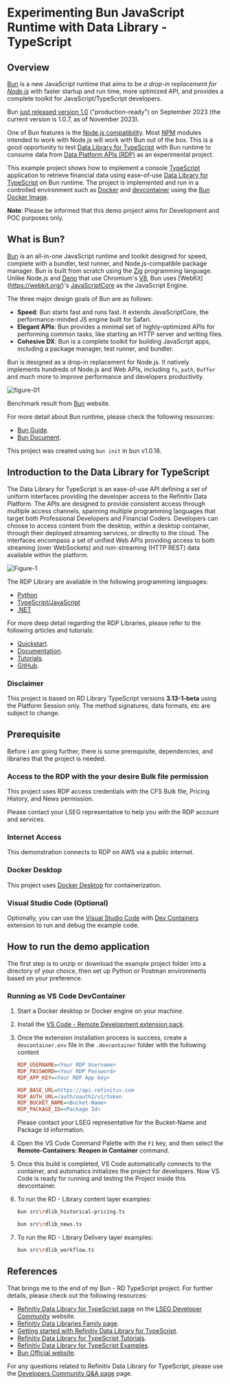 # Experimenting Bun JavaScript Runtime with Data Library - TypeScript

## Overview

[Bun](https://bun.sh/) is a new JavaScript runtime that aims to be *a drop-in replacement for [Node.js](https://nodejs.org/en/)* with faster startup and run time, more optimized API, and provides a complete toolkit for JavaScript/TypeScript developers.

Bun [just released version 1.0](https://www.youtube.com/watch?v=BsnCpESUEqM) ("production-ready") on September 2023 (the current version is 1.0.7, as of November 2023).

One of Bun features is the [Node.js compatibility](https://bun.sh/docs/runtime/nodejs-apis). Most [NPM](https://www.npmjs.com/) modules intended to work with Node.js will work with Bun out of the box. This is a good opportunity to test [Data Library for TypeScript](https://developers.lseg.com/en/api-catalog/refinitiv-data-platform/refinitiv-data-library-for-typescript) with Bun runtime to consume data from [Data Platform APIs (RDP)](https://developers.lseg.com/en/api-catalog/refinitiv-data-platform/refinitiv-data-platform-apis) as an experimental project.

This example project shows how to implement a console [TypeScript](https://www.typescriptlang.org) application to retrieve financial data using ease-of-use [Data Library for TypeScript](https://developers.lseg.com/en/api-catalog/refinitiv-data-platform/refinitiv-data-library-for-typescript) on Bun runtime.  The project is implemented and run in a controlled environment such as [Docker](https://www.docker.com/) and [devcontainer](https://code.visualstudio.com/docs/remote/containers) using the [Bun Docker Image](https://hub.docker.com/r/oven/bun).

**Note**:
Please be informed that this demo project aims for Development and POC purposes only. 

## <a id="bun_intro"></a>What is Bun?

[Bun](https://bun.sh/) is an all-in-one JavaScript runtime and toolkit designed for speed, complete with a bundler, test runner, and Node.js-compatible package manager. Bun is built from scratch using the [Zig](http://ziglang.org/) programming language. Unlike Node.js and [Deno](https://deno.com/) that use Chromium's [V8](https://v8.dev/), Bun uses [WebKit] (https://webkit.org/)'s [JavaScriptCore](https://docs.webkit.org/Deep%20Dive/JSC/JavaScriptCore.html) as the JavaScript Engine.

The three major design goals of Bun are as follows:
- **Speed**: Bun starts fast and runs fast. It extends JavaScriptCore, the performance-minded JS engine built for Safari. 
- **Elegant APIs**: Bun provides a minimal set of highly-optimized APIs for performing common tasks, like starting an HTTP server and writing files.
- **Cohesive DX**: Bun is a complete toolkit for building JavaScript apps, including a package manager, test runner, and bundler.

Bun is designed as a drop-in replacement for Node.js. It natively implements hundreds of Node.js and Web APIs, including ```fs```, ```path```, ```Buffer``` and much more to improve performance and developers productivity.

![figure-01](images/01_bun_benchmark.png "Bun benchmark")

Benchmark result from [Bun](https://bun.sh/) website.

For more detail about Bun runtime, please check the following resources:
- [Bun Guide](https://bun.sh/guides).
- [Bun Document](https://bun.sh/docs).

This project was created using `bun init` in bun v1.0.18. 


## <a id="rdp_lib"></a>Introduction to the Data Library for TypeScript

The Data Library for TypeScript is an ease-of-use API defining a set of uniform interfaces providing the developer access to the Refinitiv Data Platform.  The APIs are designed to provide consistent access through multiple access channels, spanning multiple programming languages that target both Professional Developers and Financial Coders.  Developers can choose to access content from the desktop, within a desktop container, through their deployed streaming services, or directly to the cloud.  The interfaces encompass a set of unified Web APIs providing access to both streaming (over WebSockets) and non-streaming (HTTP REST) data available within the platform.

![Figure-1](images/rdlib_image.png "Data Library Diagram") 

The RDP Library are available in the following programming languages:
- [Python](https://developers.lseg.com/en/api-catalog/refinitiv-data-platform/refinitiv-data-library-for-python)
- [TypeScript/JavaScript](https://developers.lseg.com/en/api-catalog/refinitiv-data-platform/refinitiv-data-library-for-typescript)
- [.NET](https://developers.lseg.com/en/api-catalog/refinitiv-data-platform/refinitiv-data-library-for--net)

For more deep detail regarding the RDP Libraries, please refer to the following articles and tutorials:
- [Quickstart](https://developers.lseg.com/en/api-catalog/refinitiv-data-platform/refinitiv-data-library-for-typescript/quick-start).
- [Documentation](https://developers.lseg.com/en/api-catalog/refinitiv-data-platform/refinitiv-data-library-for-typescript/documentation).
- [Tutorials](https://developers.lseg.com/en/api-catalog/refinitiv-data-platform/refinitiv-data-library-for-typescript/tutorials).
- [GitHub](https://github.com/LSEG-API-Samples/Example.DataLibrary.TypeScript).

### Disclaimer

This project is based on RD Library TypeScript versions **3.13-1-beta** using the Platform Session only. The method signatures, data formats, etc are subject to change.

## <a id="prerequisite"></a>Prerequisite

Before I am going further, there is some prerequisite, dependencies, and libraries that the project is needed.

### Access to the RDP with the your desire Bulk file permission

This project uses RDP access credentials with the CFS Bulk file, Pricing History, and News permission.

Please contact your LSEG representative to help you with the RDP account and services.

### Internet Access

This demonstration connects to RDP on AWS via a public internet.

### Docker Desktop

This project uses [Docker Desktop](https://www.docker.com/products/docker-desktop/) for containerization. 

### Visual Studio Code (Optional)

Optionally, you can use the [Visual Studio Code](https://code.visualstudio.com/) with [Dev Containers](https://marketplace.visualstudio.com/items?itemName=ms-vscode-remote.remote-containers) extension to run and debug the example code.

## <a id="how_to_run"></a>How to run the demo application

The first step is to unzip or download the example project folder into a directory of your choice, then set up Python or Postman environments based on your preference.

### Running as VS Code DevContainer

1. Start a Docker desktop or Docker engine on your machine.
2. Install the [VS Code - Remote Development extension pack](https://aka.ms/vscode-remote/download/extension).
3. Once the extension installation process is success, create a ```devcontainer.env``` file in the ```.devcontainer``` folder with the following content
    ``` INI
    RDP_USERNAME=<Your RDP Username>
    RDP_PASSWORD=<Your RDP Password>
    RDP_APP_KEY=<Your RDP App key>

    RDP_BASE_URL=https://api.refinitiv.com
    RDP_AUTH_URL=/auth/oauth2/v1/token
    RDP_BUCKET_NAME=<Bucket-Name>
    RDP_PACKAGE_ID=<Package Id>
    ```
    Please contact your LSEG representative for the Bucket-Name and Package Id information.
4. Open the VS Code Command Palette with the ```F1``` key, and then select the **Remote-Containers: Reopen in Container** command.
5. Once this build is completed, VS Code automatically connects to the container, and automatics initializes the project for developers.  Now VS Code is ready for running and testing the Project inside this devcontainer.
6. To run the RD - Library content layer examples:

    ```bash
    bun src\rdlib_historical-pricing.ts

    bun src\rdlib_news.ts
    ```
7. To run the RD - Library Delivery layer examples:

    ```bash
    bun src\rdlib_workflow.ts
    ```
## <a id="references"></a>References

That brings me to the end of my Bun - RD TypeScript project. For further details, please check out the following resources:

* [Refinitiv Data Library for TypeScript page](https://developers.lseg.com/en/api-catalog/refinitiv-data-platform/refinitiv-data-library-for-typescript) on the [LSEG Developer Community](https://developers.lseg.com/) website.
* [Refinitiv Data Libraries Family page](https://developers.lseg.com/en/api-catalog/refinitiv-data-platform/refinitiv-data-libraries).
* [Getting started with Refinitiv Data Library for TypeScript](https://developers.lseg.com/en/api-catalog/refinitiv-data-platform/refinitiv-data-library-for-typescript/quick-start).
* [Refinitiv Data Library for TypeScript Tutorials](https://developers.lseg.com/en/api-catalog/refinitiv-data-platform/refinitiv-data-library-for-typescript/tutorials).
* [Refinitiv Data Library for TypeScript Examples](https://github.com/LSEG-API-Samples/Example.DataLibrary.TypeScript).
* [Bun Official website](https://bun.sh/).


For any questions related to Refinitiv Data Library for TypeScript, please use the [Developers Community Q&A page](https://community.developers.refinitiv.com/) page.

